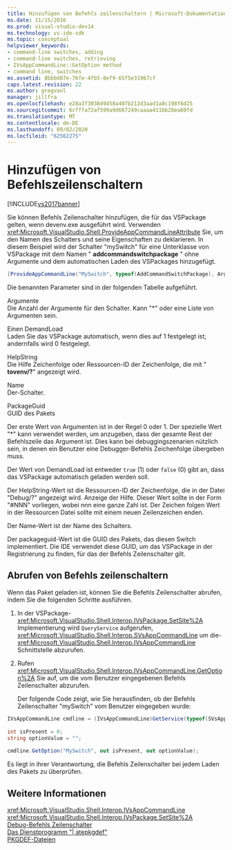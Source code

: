 ```yaml
---
title: Hinzufügen von Befehls zeilenschaltern | Microsoft-Dokumentation
ms.date: 11/15/2016
ms.prod: visual-studio-dev14
ms.technology: vs-ide-sdk
ms.topic: conceptual
helpviewer_keywords:
- command-line switches, adding
- command-line switches, retrieving
- IVsAppCommandLine::GetOption method
- command line, switches
ms.assetid: 8bbbd87e-76fe-4fb5-8ef9-65f5e31967cf
caps.latest.revision: 22
ms.author: gregvanl
manager: jillfra
ms.openlocfilehash: e28a3f303849458a407b212d3aad1a8c198f6d25
ms.sourcegitcommit: 6cfffa72af599a9d667249caaaa411bb28ea69fd
ms.translationtype: MT
ms.contentlocale: de-DE
ms.lasthandoff: 09/02/2020
ms.locfileid: "62562275"
---
```

# <a name="adding-command-line-switches"></a>Hinzufügen von Befehlszeilenschaltern
[!INCLUDE[vs2017banner](../includes/vs2017banner.md)]

Sie können Befehls Zeilenschalter hinzufügen, die für das VSPackage gelten, wenn devenv.exe ausgeführt wird. Verwenden <xref:Microsoft.VisualStudio.Shell.ProvideAppCommandLineAttribute> Sie, um den Namen des Schalters und seine Eigenschaften zu deklarieren. In diesem Beispiel wird der Schalter "mySwitch" für eine Unterklasse von VSPackage mit dem Namen " **addcommandswitchpackage** " ohne Argumente und dem automatischen Laden des VSPackages hinzugefügt.  
  
```csharp  
[ProvideAppCommandLine("MySwitch", typeof(AddCommandSwitchPackage), Arguments = "0", DemandLoad = 1)]  
```  
  
 Die benannten Parameter sind in der folgenden Tabelle aufgeführt.  
  
 Argumente  
 Die Anzahl der Argumente für den Schalter. Kann "*" oder eine Liste von Argumenten sein.  
  
 Einen DemandLoad  
 Laden Sie das VSPackage automatisch, wenn dies auf 1 festgelegt ist; andernfalls wird 0 festgelegt.  
  
 HelpString  
 Die Hilfe Zeichenfolge oder Ressourcen-ID der Zeichenfolge, die mit " **tovenv/?**" angezeigt wird.  
  
 Name  
 Der-Schalter.  
  
 PackageGuid  
 GUID des Pakets  
  
 Der erste Wert von Argumenten ist in der Regel 0 oder 1. Der spezielle Wert "*" kann verwendet werden, um anzugeben, dass der gesamte Rest der Befehlszeile das Argument ist. Dies kann bei debuggingszenarien nützlich sein, in denen ein Benutzer eine Debugger-Befehls Zeichenfolge übergeben muss.  
  
 Der Wert von DemandLoad ist entweder `true` (1) oder `false` (0) gibt an, dass das VSPackage automatisch geladen werden soll.  
  
 Der HelpString-Wert ist die Ressourcen-ID der Zeichenfolge, die in der Datei "Debug/?" angezeigt wird. Anzeige der Hilfe. Dieser Wert sollte in der Form "#NNN" vorliegen, wobei nnn eine ganze Zahl ist. Der Zeichen folgen Wert in der Ressourcen Datei sollte mit einem neuen Zeilenzeichen enden.  
  
 Der Name-Wert ist der Name des Schalters.  
  
 Der packageguid-Wert ist die GUID des Pakets, das diesen Switch implementiert. Die IDE verwendet diese GUID, um das VSPackage in der Registrierung zu finden, für das der Befehls Zeilenschalter gilt.  
  
## <a name="retrieving-command-line-switches"></a>Abrufen von Befehls zeilenschaltern  
 Wenn das Paket geladen ist, können Sie die Befehls Zeilenschalter abrufen, indem Sie die folgenden Schritte ausführen.  
  
1. In der VSPackage- <xref:Microsoft.VisualStudio.Shell.Interop.IVsPackage.SetSite%2A> Implementierung wird `QueryService` aufgerufen, <xref:Microsoft.VisualStudio.Shell.Interop.SVsAppCommandLine> um die- <xref:Microsoft.VisualStudio.Shell.Interop.IVsAppCommandLine> Schnittstelle abzurufen.  
  
2. Rufen <xref:Microsoft.VisualStudio.Shell.Interop.IVsAppCommandLine.GetOption%2A> Sie auf, um die vom Benutzer eingegebenen Befehls Zeilenschalter abzurufen.  
  
   Der folgende Code zeigt, wie Sie herausfinden, ob der Befehls Zeilenschalter "mySwitch" vom Benutzer eingegeben wurde:  
  
```csharp  
IVsAppCommandLine cmdline = (IVsAppCommandLine)GetService(typeof(SVsAppCommandLine));  
  
int isPresent = 0;  
string optionValue = "";  
  
cmdline.GetOption("MySwitch", out isPresent, out optionValue);  
```  
  
 Es liegt in ihrer Verantwortung, die Befehls Zeilenschalter bei jedem Laden des Pakets zu überprüfen.  
  
## <a name="see-also"></a>Weitere Informationen  
 <xref:Microsoft.VisualStudio.Shell.Interop.IVsAppCommandLine>   
 <xref:Microsoft.VisualStudio.Shell.Interop.IVsPackage.SetSite%2A>   
 [Debug-Befehls Zeilenschalter](../ide/reference/devenv-command-line-switches.md)   
 [Das Dienstprogramm "| atepkgdef"](../extensibility/internals/createpkgdef-utility.md)   
 [PKGDEF-Dateien](../extensibility/modifying-the-isolated-shell-by-using-the-dot-pkgdef-file.md)
